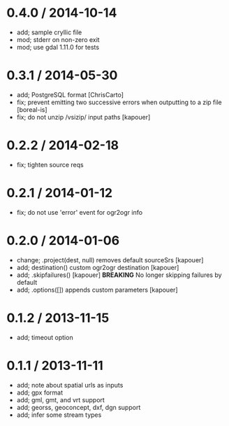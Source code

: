 
0.4.0 / 2014-10-14
==================

 * add; sample cryllic file
 * mod; stderr on non-zero exit
 * mod; use gdal 1.11.0 for tests

0.3.1 / 2014-05-30
==================

 * add; PostgreSQL format [ChrisCarto]
 * fix; prevent emitting two successive errors when outputting to a zip file [boreal-is]
 * fix; do not unzip /vsizip/ input paths [kapouer]

0.2.2 / 2014-02-18
==================

 * fix; tighten source reqs

0.2.1 / 2014-01-12
==================

 * fix; do not use 'error' event for ogr2ogr info

0.2.0 / 2014-01-06 
==================

 * change; .project(dest, null) removes default sourceSrs [kapouer]
 * add; destination() custom ogr2ogr destination [kapouer]
 * add; .skipfailures() [kapouer] **BREAKING** No longer skipping failures by default
 * add; .options([]) appends custom parameters [kapouer]

0.1.2 / 2013-11-15 
==================

 * add; timeout option

0.1.1 / 2013-11-11 
==================

 * add; note about spatial urls as inputs
 * add; gpx format
 * add; gml, gmt, and vrt support
 * add; georss, geoconcept, dxf, dgn support
 * add; infer some stream types

